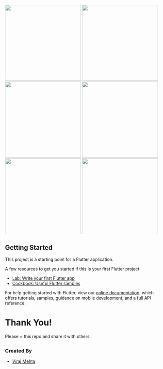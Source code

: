 <img src="https://user-images.githubusercontent.com/76491642/130056216-16b0c19f-cd65-4bef-8b39-4e11a3ac6f3d.png" width="250">
<img src="https://user-images.githubusercontent.com/76491642/130056231-d0d16eaa-01d4-45c9-94e8-d0b2c3c7c705.png" width="250">
<img src="https://user-images.githubusercontent.com/76491642/130056264-fc6b48e7-97dc-40a0-bbc6-2af7455517bc.png" width="250">
<img src="https://user-images.githubusercontent.com/76491642/130056243-2e69eecf-f5a3-4999-91c5-e589b6e14136.png" width="250">
<img src="https://user-images.githubusercontent.com/76491642/130056273-1f9502a5-b46a-45b0-88ea-b1a59fb0fdee.png" width="250">
<img src="https://user-images.githubusercontent.com/76491642/130056280-4cb72b47-23c7-4c57-a196-50d36f1390d5.png" width="250">

## Getting Started

This project is a starting point for a Flutter application.

A few resources to get you started if this is your first Flutter project:

- [Lab: Write your first Flutter app](https://flutter.dev/docs/get-started/codelab)
- [Cookbook: Useful Flutter samples](https://flutter.dev/docs/cookbook)

For help getting started with Flutter, view our
[online documentation](https://flutter.dev/docs), which offers tutorials,
samples, guidance on mobile development, and a full API reference.
  
# Thank You!
Please :star: this repo and share it with others

### Created By
* [Viraj Mehta](https://github.com/virajmehta7)
